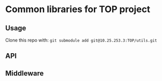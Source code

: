 # Common libraries for TOP project

## Usage
Clone this repo with: `git submodule add git@10.25.253.3:TOP/utils.git`

## API

## Middleware
